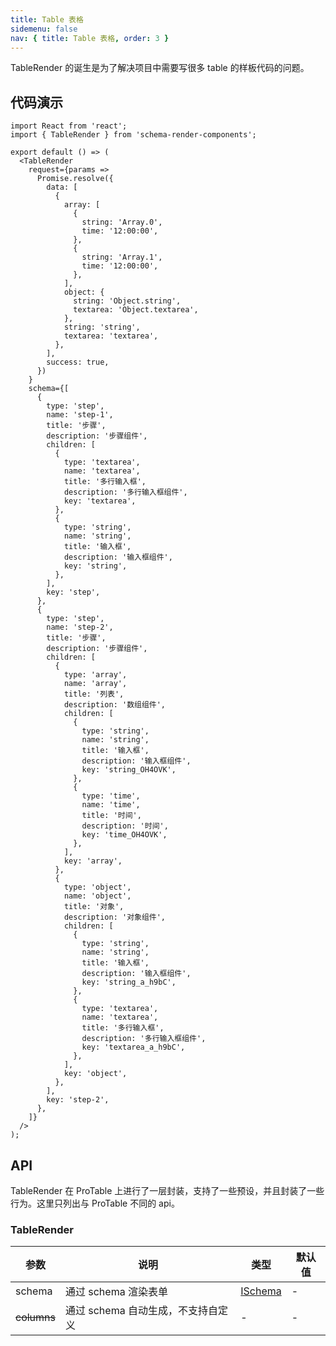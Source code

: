 ```yaml
---
title: Table 表格
sidemenu: false
nav: { title: Table 表格, order: 3 }
---
```


TableRender 的诞生是为了解决项目中需要写很多 table 的样板代码的问题。

## 代码演示

```tsx
import React from 'react';
import { TableRender } from 'schema-render-components';

export default () => (
  <TableRender
    request={params =>
      Promise.resolve({
        data: [
          {
            array: [
              {
                string: 'Array.0',
                time: '12:00:00',
              },
              {
                string: 'Array.1',
                time: '12:00:00',
              },
            ],
            object: {
              string: 'Object.string',
              textarea: 'Object.textarea',
            },
            string: 'string',
            textarea: 'textarea',
          },
        ],
        success: true,
      })
    }
    schema={[
      {
        type: 'step',
        name: 'step-1',
        title: '步骤',
        description: '步骤组件',
        children: [
          {
            type: 'textarea',
            name: 'textarea',
            title: '多行输入框',
            description: '多行输入框组件',
            key: 'textarea',
          },
          {
            type: 'string',
            name: 'string',
            title: '输入框',
            description: '输入框组件',
            key: 'string',
          },
        ],
        key: 'step',
      },
      {
        type: 'step',
        name: 'step-2',
        title: '步骤',
        description: '步骤组件',
        children: [
          {
            type: 'array',
            name: 'array',
            title: '列表',
            description: '数组组件',
            children: [
              {
                type: 'string',
                name: 'string',
                title: '输入框',
                description: '输入框组件',
                key: 'string_OH4OVK',
              },
              {
                type: 'time',
                name: 'time',
                title: '时间',
                description: '时间',
                key: 'time_OH4OVK',
              },
            ],
            key: 'array',
          },
          {
            type: 'object',
            name: 'object',
            title: '对象',
            description: '对象组件',
            children: [
              {
                type: 'string',
                name: 'string',
                title: '输入框',
                description: '输入框组件',
                key: 'string_a_h9bC',
              },
              {
                type: 'textarea',
                name: 'textarea',
                title: '多行输入框',
                description: '多行输入框组件',
                key: 'textarea_a_h9bC',
              },
            ],
            key: 'object',
          },
        ],
        key: 'step-2',
      },
    ]}
  />
);
```

## API

TableRender 在 ProTable 上进行了一层封装，支持了一些预设，并且封装了一些行为。这里只列出与 ProTable 不同的 api。

### TableRender

| 参数        | 说明                               | 类型                                 | 默认值 |
| ----------- | ---------------------------------- | ------------------------------------ | ------ |
| schema      | 通过 schema 渲染表单               | <a href="/#ischema-属性">ISchema</a> | -      |
| ~~columns~~ | 通过 schema 自动生成，不支持自定义 | -                                    | -      |
